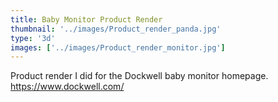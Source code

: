 ```yaml
---
title: Baby Monitor Product Render
thumbnail: '../images/Product_render_panda.jpg'
type: '3d'
images: ['../images/Product_render_monitor.jpg']
---
```


Product render I did for the Dockwell baby monitor homepage.
https://www.dockwell.com/
